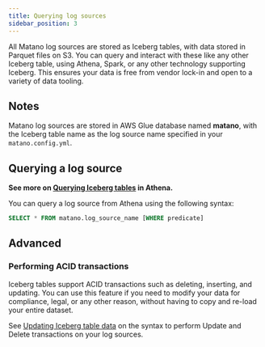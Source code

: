 ```yaml
---
title: Querying log sources
sidebar_position: 3
---
```


All Matano log sources are stored as Iceberg tables, with data stored in Parquet files on S3. You can query and interact with these like any other Iceberg table, using Athena, Spark, or any other technology supporting Iceberg. This ensures your data is free from vendor lock-in and open to a variety of data tooling.

## Notes
Matano log sources are stored in AWS Glue database named **matano**, with the Iceberg table name as the log source name specified in your `matano.config.yml`. 

## Querying a log source

**See more on [Querying Iceberg tables](https://docs.aws.amazon.com/athena/latest/ug/querying-iceberg-table-data.html) in Athena.**

You can query a log source from Athena using the following syntax:

```sql
SELECT * FROM matano.log_source_name [WHERE predicate]
```

## Advanced
### Performing ACID transactions

Iceberg tables support ACID transactions such as deleting, inserting, and updating. You can use this feature if you need to modify your data for compliance, legal, or any other reason, without having to copy and re-load your entire dataset.

See [Updating Iceberg table data](https://docs.aws.amazon.com/athena/latest/ug/querying-iceberg-updating-iceberg-table-data.html) on the syntax to perform Update and Delete transactions on your log sources.
